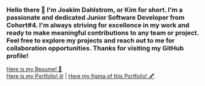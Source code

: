 ### Hello there 👋 I'm Joakim Dahlstrom, or Kim for short. I'm a passionate and dedicated Junior Software Developer from Cohort#4. I'm always striving for excellence in my work and ready to make meaningful contributions to any team or project. Feel free to explore my projects and reach out to me for collaboration opportunities. Thanks for visiting my GitHub profile!
<a href="https://drive.google.com/file/d/1Ach3Jfa0pN3siJ3pD_k34pz9RkwwOtxM/view?usp=sharing" target="_blank">Here is my Resume! 📰</a><br/>
<a href="https://portfolio-kim-bay.vercel.app/" target="_blank">Here is my Portfolio! 🌐</a> | <a href="https://www.figma.com/file/8rcVjoXqGL1j3oKQEnqELP/Kim-Portfolio-Design?type=design&node-id=0%3A1&t=12zjWSr09HrTfhFO-1" target="_blank">Here my figma of this Portfolio! 🖋</a><br/><br/>
<!--
**lethal1147/lethal1147** is a ✨ _special_ ✨ repository because its `README.md` (this file) appears on your GitHub profile.

Here are some ideas to get you started:

- 🔭 I’m currently working on ...
- 👯 I’m looking to collaborate on ...
- 🤔 I’m looking for help with ...
- 💬 Ask me about ...
- 📫 How to reach me: ...
- 😄 Pronouns: ...
- ⚡ Fun fact: ...
-->
